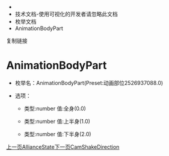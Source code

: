   * [](/)
  * 技术文档-使用可视化的开发者请忽略此文档
  * 枚举文档
  * AnimationBodyPart

复制链接

# AnimationBodyPart

  * 枚举名：AnimationBodyPart(Preset:动画部位2526937088.0)

  * 选项：

    * 类型:number 值:全身(0.0)

    * 类型:number 值:上半身(1.0)

    * 类型:number 值:下半身(2.0)

[上一页AllianceState](/技术文档/枚举文档/AllianceState)[下一页CamShakeDirection](/技术文档/枚举文档/CamShakeDirection)


